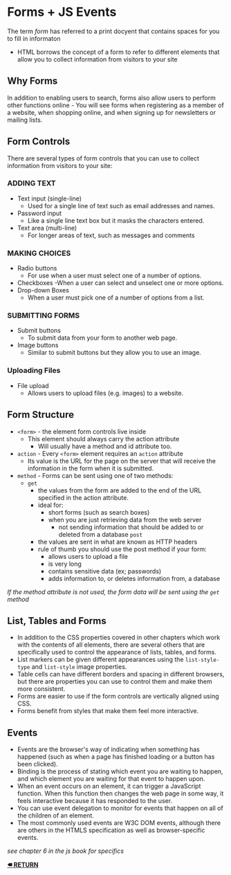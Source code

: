 # Forms + JS Events

The term _form_ has referred to a print docyent that contains spaces for you to fill in informaton
- HTML borrows the concept of a form to refer to different elements that allow you to collect information from visitors to your site

## Why Forms
In addition to enabling users to search, forms also allow users to perform other functions online
    - You will see forms when registering as a member of a website, when shopping online, and when signing up for newsletters or mailing lists.

## Form Controls
There are several types of form controls that you can use to collect information from visitors to your site:

### ADDING TEXT
- Text input (single-line)
    - Used for a single line of text such as email addresses and names.
- Password input 
    - Like a single line text box but it masks the characters entered.
- Text area (multi-line)
    - For longer areas of text, such as messages and comments

### MAKING CHOICES
- Radio buttons
    - For use when a user must select one of a number of options.
- Checkboxes
    -When a user can select and unselect one or more options.
- Drop-down Boxes
    - When a user must pick one of a number of options from a list.

### SUBMITTING FORMS
- Submit buttons
    - To submit data from your form to another web page.
- Image buttons
    - Similar to submit buttons but they allow you to use an image.

### Uploading Files
- File upload
    - Allows users to upload files (e.g. images) to a website.

## Form Structure
- ```<form>``` - the element form controls live inside 
    - This element should always carry the action attribute
        - Will usually have a method and id attribute too.
- ```action``` - Every ```<form>``` element requires an ```action``` attribute
    - Its value is the URL for the page on the server that will receive the information in the form when it is submitted.
- ```method``` - Forms can be sent using one of two methods: 
    - ```get```
        - the values from the form are added to the end of the URL specified in the action attribute. 
        - ideal for:
            - short forms (such as search boxes)
            - when you are just retrieving data from the web server
                - not sending information that should be added to or deleted from a database 
    ```post```
        - the values are sent in what are known as HTTP headers
        - rule of thumb you should use the post method if your form:
            - allows users to upload a file
            - is very long
            - contains sensitive data (ex; passwords)
            - adds information to, or deletes information from, a database

_If the method attribute is not used, the form data will be sent using the ```get``` method_

## List, Tables and Forms
- In addition to the CSS properties covered in other chapters which work with the contents of all elements, there are several others that are specifically used to control the appearance of lists, tables, and forms.
- List markers can be given different appearances
using the ```list-style-type``` and ```list-style``` image
properties.
- Table cells can have different borders and spacing in different browsers, but there are properties you can use to control them and make them more consistent.
- Forms are easier to use if the form controls are vertically aligned using CSS.
- Forms benefit from styles that make them feel more interactive.

## Events
- Events are the browser's way of indicating when something has happened (such as when a page has finished loading or a button has been clicked).
- Binding is the process of stating which event you are waiting to happen, and which element you are waiting for that event to happen upon.
- When an event occurs on an element, it can trigger a JavaScript function. When this function then changes the web page in some way, it feels interactive because it has responded to the user.
- You can use event delegation to monitor for events that happen on all of the children of an element.
- The most commonly used events are W3C DOM events, although there are others in the HTMLS specification as well as browser-specific events. 

*see chapter 6 in the js book for specifics*

**[🠴 RETURN](README.md)**